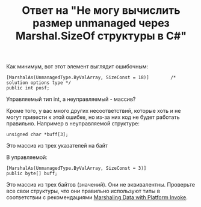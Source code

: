 ﻿---
title: "Ответ на \"Не могу вычислить размер unmanaged через Marshal.SizeOf структуры в C#\""
se.owner.user_id: 240512
se.owner.display_name: "MSDN.WhiteKnight"
se.owner.link: "https://ru.stackoverflow.com/users/240512/msdn-whiteknight"
se.answer_id: 1081497
se.question_id: 1081129
se.post_type: answer
se.is_accepted: False
---
<p>Как минимум, вот этот элемент выглядит ошибочным:</p>

<pre><code>[MarshalAs(UnmanagedType.ByValArray, SizeConst = 18)]        /* solution options type */
public int posf;
</code></pre>

<p>Управляемый тип int, а неуправляемый - массив? </p>

<p>Кроме того, у вас много других несоответствий, которые хоть и не могут привести к этой ошибке, но из-за них код не будет работать правильно. Например в неуправляемой структуре:</p>

<pre><code>unsigned char *buff[3];
</code></pre>

<p>Это массив из трех указателей на байт</p>

<p>В управляемой:</p>

<pre><code>[MarshalAs(UnmanagedType.ByValArray, SizeConst = 3)]
public byte[] buff;
</code></pre>

<p>Это массив из трех байтов (значений). Они не эквивалентны. Проверьте все свои структуры, что они правильно используют типы в соответствии с рекомендациями <a href="https://docs.microsoft.com/en-us/dotnet/framework/interop/marshaling-data-with-platform-invoke" rel="nofollow noreferrer">Marshaling Data with Platform Invoke</a>.</p>
